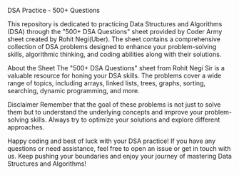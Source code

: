 DSA Practice - 500+ Questions

This repository is dedicated to practicing Data Structures and Algorithms (DSA) through the "500+ DSA Questions" sheet provided by Coder Army sheet created by Rohit Negi(Uber). The sheet contains a comprehensive collection of DSA problems designed to enhance your problem-solving skills, algorithmic thinking, and coding abilities along with their solutions.

About the Sheet
The "500+ DSA Questions" sheet from Rohit Negi Sir is a valuable resource for honing your DSA skills. The problems cover a wide range of topics, including arrays, linked lists, trees, graphs, sorting, searching, dynamic programming, and more.

Disclaimer
Remember that the goal of these problems is not just to solve them but to understand the underlying concepts and improve your problem-solving skills. Always try to optimize your solutions and explore different approaches.

Happy coding and best of luck with your DSA practice! If you have any questions or need assistance, feel free to open an issue or get in touch with us. Keep pushing your boundaries and enjoy your journey of mastering Data Structures and Algorithms!
